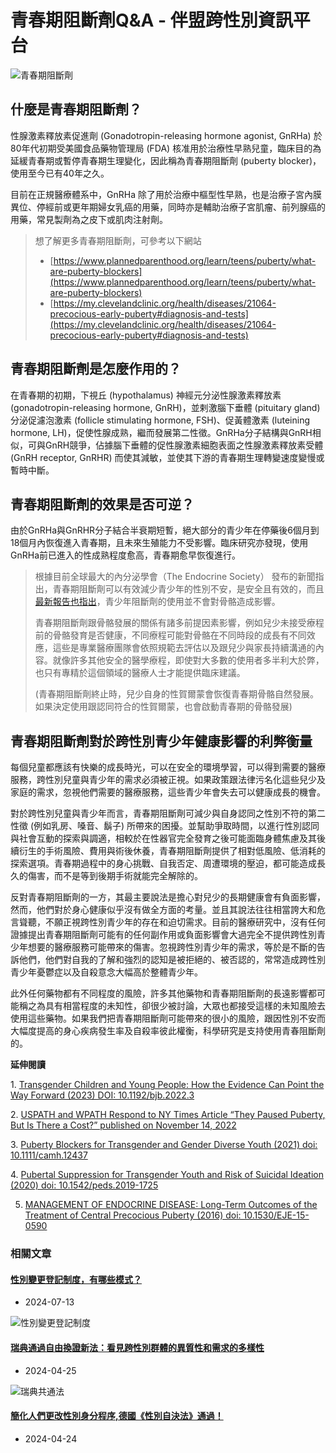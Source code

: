 # 青春期阻斷劑Q&A - 伴盟跨性別資訊平台

![青春期阻斷劑](https://transgender.tapcpr.org/wp-content/uploads/2023/06/denin-lawley-ThXxRNDdSt4-unsplash-1024x683.jpg)

## **什麼是青春期阻斷劑？**

性腺激素釋放素促進劑 (Gonadotropin-releasing hormone agonist, GnRHa) 於80年代初期受美國食品藥物管理局 (FDA) 核准用於治療性早熟兒童，臨床目的為延緩青春期或暫停青春期生理變化，因此稱為青春期阻斷劑 (puberty blocker)，使用至今已有40年之久。

目前在正規醫療體系中，GnRHa 除了用於治療中樞型性早熟，也是治療子宮內膜異位、停經前或更年期婦女乳癌的用藥，同時亦是輔助治療子宮肌瘤、前列腺癌的用藥，常見製劑為之皮下或肌肉注射劑。

> 想了解更多青春期阻斷劑，可參考以下網站
>
> -   [https://www.plannedparenthood.org/learn/teens/puberty/what-are-puberty-blockers](https://www.plannedparenthood.org/learn/teens/puberty/what-are-puberty-blockers)
> -   [https://my.clevelandclinic.org/health/diseases/21064-precocious-early-puberty#diagnosis-and-tests](https://my.clevelandclinic.org/health/diseases/21064-precocious-early-puberty#diagnosis-and-tests)

## **青春期阻斷劑是怎麼作用的？**

在青春期的初期，下視丘 (hypothalamus) 神經元分泌性腺激素釋放素 (gonadotropin-releasing hormone, GnRH)，並剌激腦下垂體 (pituitary gland) 分泌促濾泡激素 (follicle stimulating hormone, FSH)、促黃體激素 (luteining hormone, LH)，促使性腺成熟，繼而發展第二性徵。GnRHa分子結構與GnRH相似，可與GnRH競爭，佔據腦下垂體的促性腺激素細胞表面之性腺激素釋放素受體 (GnRH receptor, GnRHR) 而使其減敏，並使其下游的青春期生理轉變速度變慢或暫時中斷。

## **青春期阻斷劑的效果是否可逆？**

由於GnRHa與GnRHR分子結合半衰期短暫，絕大部分的青少年在停藥後6個月到18個月內恢復進入青春期，且未來生殖能力不受影響。臨床研究亦發現，使用GnRHa前已進入的性成熟程度愈高，青春期愈早恢復進行。

> 根據目前全球最大的內分泌學會（The Endocrine Society） 發布的新聞指出，青春期阻斷劑可以有效減少青少年的性別不安，是安全且有效的，而且[最新報告也指出](https://www.eurekalert.org/news-releases/842073)，青少年阻斷劑的使用並不會對骨骼造成影響。
>
> 青春期阻斷劑跟骨骼發展的關係有諸多前提因素影響，例如兒少未接受療程前的骨骼發育是否健康，不同療程可能對骨骼在不同時段的成長有不同效應，這些是專業醫療團隊會依照規範去評估以及跟兒少與家長持續溝通的內容。就像許多其他安全的醫學療程，即使對大多數的使用者多半利大於弊，也只有專精於這個領域的醫療人士才能提供臨床建議。
>
> (青春期阻斷劑終止時，兒少自身的性賀爾蒙會恢復青春期骨骼自然發展。如果決定使用跟認同符合的性賀爾蒙，也會啟動青春期的骨骼發展)

## **青春期阻斷劑對於跨性別青少年健康影響的利弊衡量**

每個兒童都應該有快樂的成長時光，可以在安全的環境學習，可以得到需要的醫療服務，跨性別兒童與青少年的需求必須被正視。如果政策跟法律污名化這些兒少及家庭的需求，忽視他們需要的醫療服務，這些青少年會失去可以健康成長的機會。

對於跨性別兒童與青少年而言，青春期阻斷劑可減少與自身認同之性別不符的第二性徵 (例如乳房、嗓音、鬍子) 所帶來的困擾。並幫助爭取時間，以進行性別認同與社會互動的探索與調適，相較於在性器官完全發育之後可能面臨身體焦慮及其後續衍生的手術風險、費用與術後休養，青春期阻斷劑提供了相對低風險、低消耗的探索選項。青春期過程中的身心挑戰、自我否定、周遭環境的壓迫，都可能造成長久的傷害，而不是等到後期手術就能完全解除的。

反對青春期阻斷劑的一方，其最主要說法是擔心對兒少的長期健康會有負面影響，然而，他們對於身心健康似乎沒有做全方面的考量。並且其說法往往相當誇大和危言聳聽，不願正視跨性別青少年的存在和迫切需求。目前的醫療研究中，沒有任何證據提出青春期阻斷劑可能有的任何副作用或負面影響會大過完全不提供跨性別青少年想要的醫療服務可能帶來的傷害。忽視跨性別青少年的需求，等於是不斷的告訴他們，他們對自我的了解和強烈的認知是被拒絕的、被否認的，常常造成跨性別青少年憂鬱症以及自殺意念大幅高於整體青少年。

此外任何藥物都有不同程度的風險，許多其他藥物和青春期阻斷劑的長遠影響都可能稱之為具有相當程度的未知性，卻很少被討論，大眾也都接受這樣的未知風險去使用這些藥物。如果我們把青春期阻斷劑可能帶來的很小的風險，跟因性別不安而大幅度提高的身心疾病發生率及自殺率彼此權衡，科學研究是支持使用青春阻斷劑的。

**延伸閱讀**

1\. [Transgender Children and Young People: How the Evidence Can Point the Way Forward (2023) DOI: 10.1192/bjb.2022.3](https://www.cambridge.org/core/journals/bjpsych-bulletin/article/transgender-children-and-young-people-how-the-evidence-can-point-the-way-forward/8EC51645D88DD4B9A2655DC63BB6513E)

2\. [USPATH and WPATH Respond to NY Times  Article “They Paused Puberty, But Is There a  Cost?” published on November 14, 2022](https://www.wpath.org/media/cms/Documents/Public%20Policies/2022/USPATHWPATH%20Statement%20re%20Nov%2014%202022%20NYT%20Article%20Nov%2022%202022.pdf)

3\. [Puberty Blockers for Transgender and Gender Diverse Youth (2021) doi: 10.1111/camh.12437](https://acamh.onlinelibrary.wiley.com/doi/10.1111/camh.12437)

4\. [Pubertal Suppression for Transgender Youth and Risk of Suicidal Ideation (2020) doi: 10.1542/peds.2019-1725](https://publications.aap.org/pediatrics/article/145/2/e20191725/68259/Pubertal-Suppression-for-Transgender-Youth-and)

5. [MANAGEMENT OF ENDOCRINE DISEASE: Long-Term Outcomes of the Treatment of Central Precocious Puberty (2016) doi: 10.1530/EJE-15-0590](https://academic.oup.com/ejendo/article-abstract/174/3/R79/6655514)

### 相關文章

#### [性別變更登記制度，有哪些模式？](https://transgender.tapcpr.org/archives/7441)

-   2024-07-13

![性別變更登記制度](https://transgender.tapcpr.org/wp-content/uploads/2024/04/瑞典快訊-01-300x300.jpg)

#### [瑞典通過自由換證新法：看見跨性別群體的異質性和需求的多樣性](https://transgender.tapcpr.org/archives/6533)

-   2024-04-25

![瑞典共通法](https://transgender.tapcpr.org/wp-content/uploads/2024/04/德國《性別自決法》通過快訊-01-300x300.jpg)

#### [簡化人們更改性別身分程序,德國《性別自決法》通過！](https://transgender.tapcpr.org/archives/6530)

-   2024-04-24